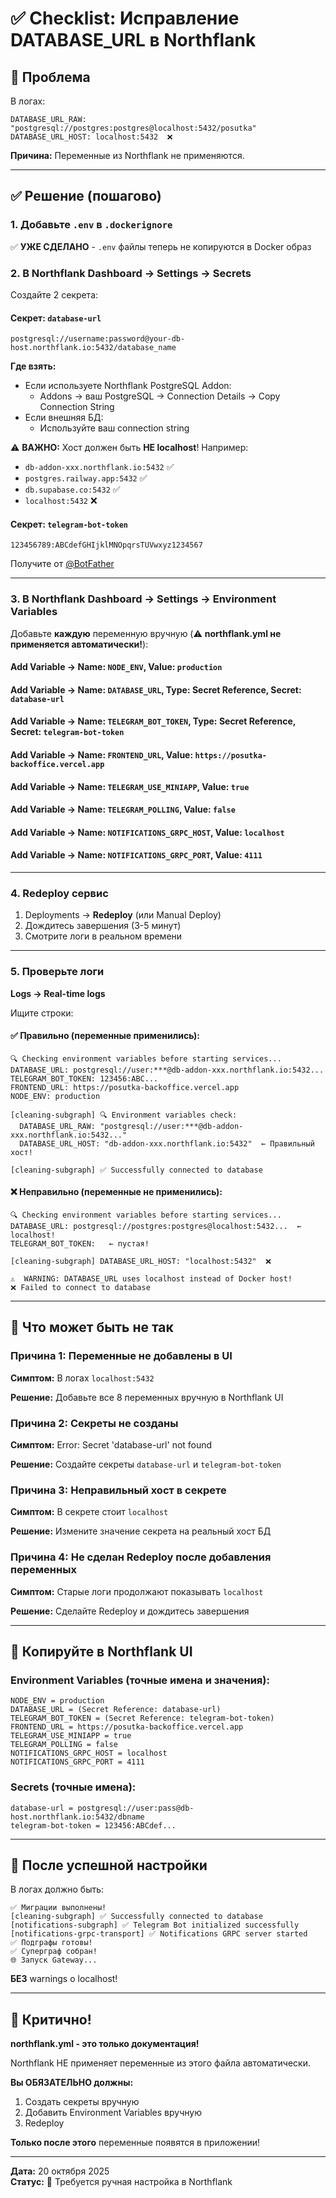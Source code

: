 # ✅ Checklist: Исправление DATABASE_URL в Northflank

## 🎯 Проблема

В логах:
```
DATABASE_URL_RAW: "postgresql://postgres:postgres@localhost:5432/posutka"
DATABASE_URL_HOST: localhost:5432  ❌
```

**Причина:** Переменные из Northflank не применяются.

---

## ✅ Решение (пошагово)

### 1. Добавьте `.env` в `.dockerignore`

✅ **УЖЕ СДЕЛАНО** - `.env` файлы теперь не копируются в Docker образ

### 2. В Northflank Dashboard → Settings → Secrets

Создайте 2 секрета:

#### Секрет: `database-url`
```
postgresql://username:password@your-db-host.northflank.io:5432/database_name
```

**Где взять:**
- Если используете Northflank PostgreSQL Addon:
  - Addons → ваш PostgreSQL → Connection Details → Copy Connection String
- Если внешняя БД:
  - Используйте ваш connection string

⚠️ **ВАЖНО:** Хост должен быть **НЕ localhost**! Например:
- `db-addon-xxx.northflank.io:5432` ✅
- `postgres.railway.app:5432` ✅
- `db.supabase.co:5432` ✅
- `localhost:5432` ❌

#### Секрет: `telegram-bot-token`
```
123456789:ABCdefGHIjklMNOpqrsTUVwxyz1234567
```

Получите от [@BotFather](https://t.me/BotFather)

---

### 3. В Northflank Dashboard → Settings → Environment Variables

Добавьте **каждую** переменную вручную (⚠️ **northflank.yml не применяется автоматически!**):

#### Add Variable → Name: `NODE_ENV`, Value: `production`
#### Add Variable → Name: `DATABASE_URL`, Type: **Secret Reference**, Secret: `database-url`
#### Add Variable → Name: `TELEGRAM_BOT_TOKEN`, Type: **Secret Reference**, Secret: `telegram-bot-token`
#### Add Variable → Name: `FRONTEND_URL`, Value: `https://posutka-backoffice.vercel.app`
#### Add Variable → Name: `TELEGRAM_USE_MINIAPP`, Value: `true`
#### Add Variable → Name: `TELEGRAM_POLLING`, Value: `false`
#### Add Variable → Name: `NOTIFICATIONS_GRPC_HOST`, Value: `localhost`
#### Add Variable → Name: `NOTIFICATIONS_GRPC_PORT`, Value: `4111`

---

### 4. Redeploy сервис

1. Deployments → **Redeploy** (или Manual Deploy)
2. Дождитесь завершения (3-5 минут)
3. Смотрите логи в реальном времени

---

### 5. Проверьте логи

**Logs → Real-time logs**

Ищите строки:

#### ✅ Правильно (переменные применились):
```
🔍 Checking environment variables before starting services...
DATABASE_URL: postgresql://user:***@db-addon-xxx.northflank.io:5432...
TELEGRAM_BOT_TOKEN: 123456:ABC...
FRONTEND_URL: https://posutka-backoffice.vercel.app
NODE_ENV: production

[cleaning-subgraph] 🔍 Environment variables check:
  DATABASE_URL_RAW: "postgresql://user:***@db-addon-xxx.northflank.io:5432..."
  DATABASE_URL_HOST: "db-addon-xxx.northflank.io:5432"  ← Правильный хост!

[cleaning-subgraph] ✅ Successfully connected to database
```

#### ❌ Неправильно (переменные не применились):
```
🔍 Checking environment variables before starting services...
DATABASE_URL: postgresql://postgres:postgres@localhost:5432...  ← localhost!
TELEGRAM_BOT_TOKEN:   ← пустая!

[cleaning-subgraph] DATABASE_URL_HOST: "localhost:5432"  ❌

⚠️  WARNING: DATABASE_URL uses localhost instead of Docker host!
❌ Failed to connect to database
```

---

## 🔧 Что может быть не так

### Причина 1: Переменные не добавлены в UI

**Симптом:** В логах `localhost:5432`

**Решение:** Добавьте все 8 переменных вручную в Northflank UI

### Причина 2: Секреты не созданы

**Симптом:** Error: Secret 'database-url' not found

**Решение:** Создайте секреты `database-url` и `telegram-bot-token`

### Причина 3: Неправильный хост в секрете

**Симптом:** В секрете стоит `localhost`

**Решение:** Измените значение секрета на реальный хост БД

### Причина 4: Не сделан Redeploy после добавления переменных

**Симптом:** Старые логи продолжают показывать `localhost`

**Решение:** Сделайте Redeploy и дождитесь завершения

---

## 📝 Копируйте в Northflank UI

### Environment Variables (точные имена и значения):

```
NODE_ENV = production
DATABASE_URL = (Secret Reference: database-url)
TELEGRAM_BOT_TOKEN = (Secret Reference: telegram-bot-token)
FRONTEND_URL = https://posutka-backoffice.vercel.app
TELEGRAM_USE_MINIAPP = true
TELEGRAM_POLLING = false
NOTIFICATIONS_GRPC_HOST = localhost
NOTIFICATIONS_GRPC_PORT = 4111
```

### Secrets (точные имена):

```
database-url = postgresql://user:pass@db-host.northflank.io:5432/dbname
telegram-bot-token = 123456:ABCdef...
```

---

## 🎯 После успешной настройки

В логах должно быть:

```
✅ Миграции выполнены!
[cleaning-subgraph] ✅ Successfully connected to database
[notifications-subgraph] ✅ Telegram Bot initialized successfully
[notifications-grpc-transport] ✅ Notifications GRPC server started
✅ Подграфы готовы!
✅ Суперграф собран!
🌐 Запуск Gateway...
```

**БЕЗ** warnings о localhost!

---

## 🚨 Критично!

**northflank.yml - это только документация!**

Northflank НЕ применяет переменные из этого файла автоматически.

**Вы ОБЯЗАТЕЛЬНО должны:**
1. Создать секреты вручную
2. Добавить Environment Variables вручную
3. Redeploy

**Только после этого** переменные появятся в приложении!

---

**Дата:** 20 октября 2025  
**Статус:** 🔴 Требуется ручная настройка в Northflank

